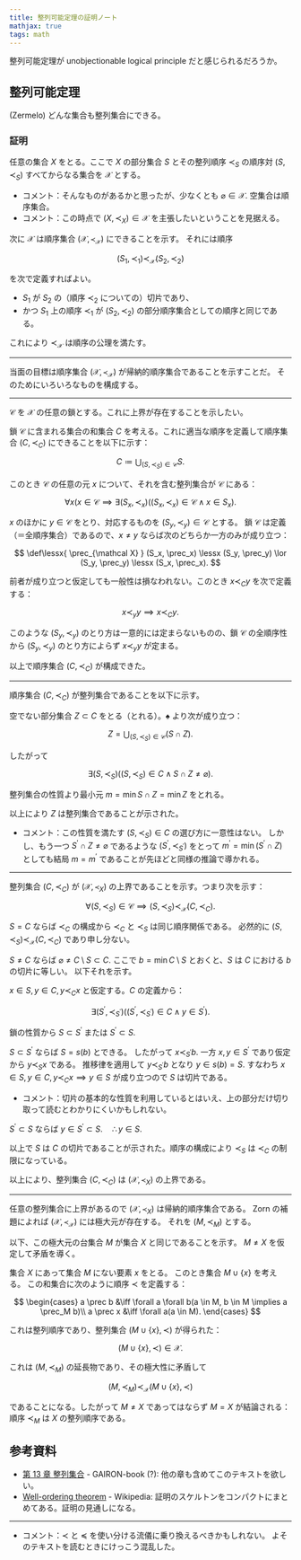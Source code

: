 ```yaml
---
title: 整列可能定理の証明ノート
mathjax: true
tags: math
---
```


整列可能定理が unobjectionable logical principle だと感じられるだろうか。

## 整列可能定理

(Zermelo) どんな集合も整列集合にできる。

### 証明

任意の集合 $X$ をとる。ここで $X$ の部分集合 $S$ とその整列順序 $\prec_S$ の順序対
$(S, \prec_S)$ すべてからなる集合を $\mathcal X$ とする。

* コメント：そんなものがあるかと思ったが、少なくとも $\varnothing \in \mathcal X.$
  空集合は順序集合。
* コメント：この時点で $(X, \prec_X) \in \mathcal X$ を主張したいということを見据える。

次に $\mathcal X$ は順序集合 $(\mathcal X, \prec_{\mathcal X})$ にできることを示す。
それには順序

$$
(S_1, \prec_1) \prec_{\mathcal X} (S_2, \prec_2)
$$

を次で定義すればよい。

* $S_1$ が $S_2$ の（順序 $\prec_2$ についての）切片であり、
* かつ $S_1$ 上の順序 $\prec_1$ が $(S_2, \prec_2)$ の部分順序集合としての順序と同じである。

これにより $\prec_{\mathcal X}$ は順序の公理を満たす。

----

当面の目標は順序集合 $(\mathcal X, \prec_{\mathcal X})$ が帰納的順序集合であることを示すことだ。
そのためにいろいろなものを構成する。

----

$\mathcal C$ を $\mathcal X$ の任意の鎖とする。これに上界が存在することを示したい。

鎖 $\mathcal C$ に含まれる集合の和集合 $C$ を考える。これに適当な順序を定義して順序集合 $(C, \prec_C)$ にできることを以下に示す：

$$
\tag*{$\spadesuit$}
C \coloneqq \bigcup_{(S, \prec_S) \in \mathcal C}S.
$$

このとき $\mathcal C$ の任意の元 $x$ について、それを含む整列集合が $\mathcal C$ にある：

$$
\forall x(x \in \mathcal C \implies \exists (S_x, \prec_x)((S_x, \prec_x) \in \mathcal C \land x \in S_x).
$$

$x$ のほかに $y \in \mathcal C$ をとり、対応するものを $(S_y, \prec_y) \in \mathcal C$ とする。
鎖 $\mathcal C$ は定義（＝全順序集合）であるので、$x \ne y$ ならば次のどちらか一方のみが成り立つ：

$$
\def\lessx{ \prec_{\mathcal X} }
(S_x, \prec_x) \lessx (S_y, \prec_y) \lor (S_y, \prec_y) \lessx (S_x, \prec_x).
$$

前者が成り立つと仮定しても一般性は損なわれない。このとき $x \prec_C y$ を次で定義する：

$$x \prec_y y \implies x \prec_C y.$$

このような $(S_y, \prec_y)$ のとり方は一意的には定まらないものの、鎖 $\mathcal C$ の全順序性から
$(S_y, \prec_y)$ のとり方によらず $x \prec_y y$ が定まる。

以上で順序集合 $(C, \prec_C)$ が構成できた。

----

順序集合 $(C, \prec_C)$ が整列集合であることを以下に示す。

空でない部分集合 $Z \subset C$ をとる（とれる）。$\spadesuit$ より次が成り立つ：

$$
Z = \bigcup_{(S, \prec_S) \in \mathcal C}(S \cap Z).
$$

したがって

$$\exists (S, \prec_S)((S, \prec_S) \in C \land S \cap Z \ne \varnothing).$$

整列集合の性質より最小元 $m = \min S \cap Z = \min Z$ をとれる。

以上により $Z$ は整列集合であることが示された。

* コメント：この性質を満たす $(S, \prec_S) \in C$ の選び方に一意性はない。
  しかし、もう一つ $S^\prime \cap Z \ne \varnothing$ であるような $(S^\prime, \prec_{S^\prime})$ をとって
  $m^\prime = \min(S^\prime \cap Z)$ としても結局 $m = m^\prime$ であることが先ほどと同様の推論で導かれる。

----

整列集合 $(C, \prec_C)$ が $(\mathcal X, \prec_X)$ の上界であることを示す。つまり次を示す：

$$\forall (S, \prec_S) \in \mathcal C \implies (S, \prec_S) \prec_{\mathcal X} (C, \prec_C).$$

$S = C$ ならば $\prec_C$ の構成から $\prec_C$ と $\prec_S$ は同じ順序関係である。
必然的に $(S, \prec_S) \prec_{\mathcal X} (C, \prec_C)$ であり申し分ない。

$S \ne C$ ならば $\varnothing \ne C\setminus S \subset C.$
ここで $b = \min C\setminus S$ とおくと、$S$ は $C$ における $b$ の切片に等しい。
以下それを示す。

$x \in S, y \in C, y \prec_C x$ と仮定する。$C$ の定義から：

$$
\exists (S^\prime, \prec_{S^\prime})((S^\prime, \prec_{S^\prime}) \in C \land y \in S^\prime).
$$

鎖の性質から $S \subset S^\prime$ または $S^\prime \subset S.$

$S \subset S^\prime$ ならば $S = s(b)$ とできる。
したがって $x \prec_{S^\prime} b.$
一方 $x, y \in S^\prime$ であり仮定から $y \prec_S x$ である。
推移律を適用して $y \prec_{S^\prime} b$ となり
$y \in s(b) = S.$
すなわち $x \in S, y \in C, y \prec_C x \implies y \in S$ が成り立つので $S$ は切片である。

* コメント：切片の基本的な性質を利用しているとはいえ、上の部分だけ切り取って読むとわかりにくいかもしれない。

$S^\prime \subset S$ ならば $y \in S^\prime \subset S.\quad \therefore y \in S.$

以上で $S$ は $C$ の切片であることが示された。順序の構成により
$\prec_S$ は $\prec_C$ の制限になっている。

以上により、整列集合 $(C, \prec_C)$ は $(\mathcal X, \prec_X)$ の上界である。

----

任意の整列集合に上界があるので $(\mathcal X, \prec_X)$ は帰納的順序集合である。
Zorn の補題によれば $(\mathcal X, \prec_{\mathcal X})$ には極大元が存在する。
それを $(M, \prec_M)$ とする。

以下、この極大元の台集合 $M$ が集合 $X$ と同じであることを示す。
$M \ne X$ を仮定して矛盾を導く。

集合 $X$ にあって集合 $M$ にない要素 $x$ をとる。
このとき集合 $M \cup \lbrace x \rbrace$ を考える。
この和集合に次のように順序 $\prec$ を定義する：

$$
\begin{cases}
a \prec b &\iff \forall a \forall b(a \in M, b \in M \implies a \prec_M b)\\
a \prec x &\iff \forall a(a \in M).
\end{cases}
$$

これは整列順序であり、整列集合 $(M \cup \lbrace x \rbrace, \prec)$ が得られた：

$$
(M \cup \lbrace x \rbrace, \prec) \in \mathcal X.
$$

これは $(M, \prec_M)$ の延長物であり、その極大性に矛盾して

$$
(M, \prec_M) \prec_{\mathcal X} (M \cup \lbrace x \rbrace, \prec)
$$

であることになる。したがって $M \ne X$ であってはならず $M = X$ が結論される：順序 $\prec_M$ は $X$ の整列順序である。

## 参考資料

* [第 13 章 整列集合](http://www.math.is.tohoku.ac.jp/~obata/student/subject/file/2018-13_WellOrdered.pdf) - GAIRON-book (?): 他の章も含めてこのテキストを欲しい。
* [Well-ordering theorem](https://en.wikipedia.org/wiki/Well-ordering_theorem) - Wikipedia: 証明のスケルトンをコンパクトにまとめてある。証明の見通しになる。

----

* コメント：$\prec$ と $\preceq$ を使い分ける流儀に乗り換えるべきかもしれない。
  よそのテキストを読むときにけっこう混乱した。
